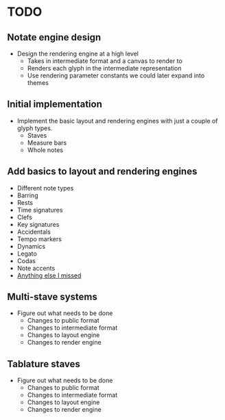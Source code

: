 
# TODO

## Notate engine design

* Design the rendering engine at a high level
    * Takes in intermediate format and a canvas to render to
    * Renders each glyph in the intermediate representation
    * Use rendering parameter constants we could later expand into themes

## Initial implementation

* Implement the basic layout and rendering engines with just a couple of glyph
  types.
    * Staves
    * Measure bars
    * Whole notes

## Add basics to layout and rendering engines

* Different note types
* Barring
* Rests
* Time signatures
* Clefs
* Key signatures
* Accidentals
* Tempo markers
* Dynamics
* Legato
* Codas
* Note accents
* [Anything else I missed](http://en.wikipedia.org/wiki/List_of_musical_symbols)

## Multi-stave systems

* Figure out what needs to be done
    * Changes to public format
    * Changes to intermediate format
    * Changes to layout engine
    * Changes to render engine

## Tablature staves

* Figure out what needs to be done
    * Changes to public format
    * Changes to intermediate format
    * Changes to layout engine
    * Changes to render engine

